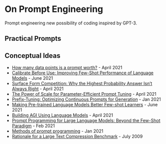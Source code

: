 # On Prompt Engineering
Prompt engineering  new possibility of coding inspired by GPT-3.

## Practical Prompts

## Conceptual Ideas

* [How many data points is a prompt worth?](https://huggingface.co/blog/how_many_data_points/) - April 2021
* [Calibrate Before Use: Improving Few-Shot Performance of Language Models](https://arxiv.org/pdf/2102.09690.pdf) - June 2021
* [Surface Form Competition: Why the Highest Probability Answer Isn’t Always Right](https://peterwestuw.github.io/surface-form-competition-project/surface_form_competition.pdf) - April 2021
* [The Power of Scale for Parameter-Efficient Prompt Tuning](https://arxiv.org/pdf/2104.08691.pdf) - April 2021
* [Prefix-Tuning: Optimizing Continuous Prompts for Generation](https://arxiv.org/pdf/2101.00190.pdf) - Jan 2021
* [Making Pre-trained Language Models Better Few-shot Learners](https://huggingface.co/blog/how_many_data_points/) - June 2021
* [Building AGI Using Language Models](https://huggingface.co/blog/how_many_data_points/) - April 2021
* [Prompt Programming for Large Language Models: Beyond the Few-Shot Paradigm](https://arxiv.org/pdf/2102.07350.pdf) - Feb 2021
* [Methods of prompt programming](https://generative.ink/posts/methods-of-prompt-programming/) - Jan 2021
* [Rationale for a Large Text Compression Benchmark](http://mattmahoney.net/dc/rationale.html) - July 2009
